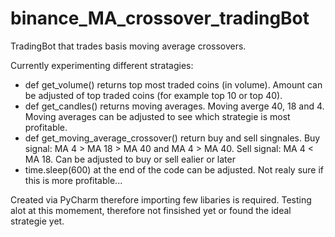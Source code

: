 # binance_MA_crossover_tradingBot
TradingBot that trades basis moving average crossovers. 

Currently experimenting different stratagies: 

- def get_volume() returns top most traded coins (in volume). Amount can be adjusted of top traded coins (for example top 10 or top 40).
- def get_candles() returns moving averages. Moving averge 40, 18 and 4. Moving averages can be adjusted to see which strategie is most profitable. 
- def get_moving_average_crossover() return buy and sell singnales. Buy signal: MA 4 > MA 18 > MA 40 and MA 4 > MA 40. Sell signal: MA 4 < MA 18. Can be adjusted to buy or sell ealier or later
- time.sleep(600) at the end of the code can be adjusted. Not realy sure if this is more profitable... 

Created via PyCharm therefore importing few libaries is required. Testing alot at this momement, therefore not finsished yet or found the ideal strategie yet. 
